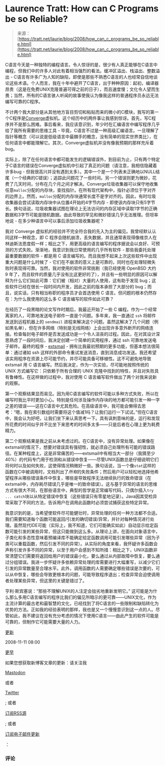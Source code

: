 <!--yml

分类：未分类

日期：2024-05-27 14:40:47

-->

# Laurence Tratt: How can C Programs be so Reliable?

> 来源：[https://tratt.net/laurie/blog/2008/how_can_c_programs_be_so_reliable.html](https://tratt.net/laurie/blog/2008/how_can_c_programs_be_so_reliable.html)

C语言今天是一种独特的编程语言。令人惊讶的是，很少有人真正能够在C语言中编程，但我们中的许多人对此有着相当强烈的看法。缓冲区溢出、栈溢出、整数溢出 - C语言有许多广为人知的缺陷，即使是那些不熟悉C语言的人也经常自信地谈论这些术语。个人而言，我在十年中避开了C语言，出于种种原因：起初，编译器昂贵（这是在免费UNIX克隆普遍可得之前的日子），而且速度慢；文化令人望而生畏；当然，所有的C语言骇人听闻的故事使我认为像我这样的普通程序员永远无法编写可靠的C程序。

不计两个我大部分是从其他地方盲目剪切和粘贴而来的微小的C模块，我写的第一个C程序是[Converge](http://convergepl.org)虚拟机。这个经历中的两件事让我感到惊讶。首先，写C程序并不是那么困难。事后看来，我应该意识到，年少时在汇编语言中编写程序几乎给了我所有需要的思维工具 - 毕竟，C语言不过是一种高级汇编语言。一旦理解了指针等概念（可以说是低级语言中最棘手的概念，没有简单的现实世界类比），在任何语言中都能理解它。其次，Converge虚拟机并没有像我预期的那样充斥着bug。

实际上，除了在任何语言中都可能发生的逻辑错误外，到目前为止，只有两个特定于C语言的错误在Converge虚拟机中引起了真正的问题（请注意，我相信隐藏着许多bug - 但我很高兴并没有遇到太多）。其中一个是一个列表未正确地以NULL结尾（一个经典的C错误）；追踪此问题花了一些时间。另一个错误则更为微妙，花费了几天时间，分布在几个月之间才解决。Converge垃圾收集器可以保守地收集任意`malloc`分配的内存块，查找指针。在所有现代架构中，指针必须位于字对齐的边界上。然而，`malloc`分配的内存块通常长度不是字对齐的。因此，有时垃圾收集器会尝试读取内存块中从位置4开始的4字节内存 - 即使该内存块只有5字节长。换句话说，垃圾收集器试图在理论上无法访问的内存区域中读取1字节的正确数据和3字节可能是随机数据。由此导致的罕见和微妙错误几乎无法推理。但坦率地说 - 在多少种语言中可以事后添加垃圾收集器呢？

我对 Converge 虚拟机的经验并不完全符合我的先入为主的偏见。我曾经默认认同这样一种观念，即 C 程序会随机崩溃，丢失数据，并且通常表现得像维京人在林迪斯法恩度假一样；相比之下，用更高级的语言编写的程序据说会以良好、可预测的方式失败。渐渐地，我意识到我日常使用的几乎所有软件 - 那些我委托处理最重要数据的软件 - 都是用 C 语言编写的。而且我想不起来上次这些软件中出现重大问题是什么时候了 - 它们在不崩溃的意义上是可靠的，同时也在处理轻微失败时表现得可靠。当然，我对使用的软件非常挑剔（我已经使用 OpenBSD 大约 9 年了，而且软件的质量几乎没有比这更好的了），并且有一些明显的原因可以解释为什么它们如此可靠：它们被（相对）大量的人使用，这有助于发现 bug；这些软件已经在很长一段时间内开发，因此之前的版本承担了大部分的 bug；而且，说实话，只有相当称职的程序员才会首选使用 C 语言。但问题的根本仍然存在：为什么我使用的这么多 C 语言编写的软件如此可靠？

在经历了一段黑暗的论文写作时期后，我最近开始了一些 C 编程。作为一个经常离家的人，可靠地发送电子邮件一直是个问题。多年来，我一直通过 `ssh` 将邮件发送到远程机器上的 `sendmail` 进程来解决这个问题。虽然这解决了几个问题（例如黑名单），但在许多网络（特别是无线网络）上会出现许多意外断开的网络连接。检查每封电子邮件是否发送成功是一个令人沮丧的过程。因此，在对其设计深思熟虑了一段时间后，我决定创建一个简单的实用程序，通过 ssh 可靠地发送电子邮件。最终的程序 - [extsmail](http://tratt.net/laurie/src/extsmail/) - 拥有比我最初预期的更多功能，但基本想法很简单：通过诸如 ssh 这样的外部命令重试发送消息，直到消息成功发送。我还希望该实用程序在资源上尽可能节约，并尽可能具备可移植性。这不可避免地导致 extsmail 用 C 语言编写。然后我决定，作为一次实验，尽可能地按照传统的 UNIX 方式编写它：只依赖于所有合理的 UNIX 克隆中找到的特性，并且对失败具有鲁棒性。在这样做的过程中，我对使用 C 语言编写软件做出了两个对我来说新的观察。

第一个观察结果显而易见。因为用C语言编写的软件可能以多种方式失败，所以在编写时我比平时更加小心。特别是任何涉及操作内存块的地方都可能引发一种一字之差的错误——这在C语言中尤其危险。在高级语言中，我可能会懒得去思考：“嗯，我在索引数组时需要将这个值减1吗？让我们运行一下试试。”但在C语言中，我会认为好吧，让我们坐下来认真思考一下。具有讽刺意味的是，运行和发现所花费的时间似乎并不比坐下来思考的时间多太多——只是后者在心理上更为耗费精力。

第二个观察结果是我之前从未考虑过的。在C语言中，没有异常处理。如果像在extsmail的情况下，想要对错误具有强韧性，就必须自己处理所有可能的错误路径。在某种程度上，这是非常痛苦的——extsmail中有相当大一部分（我猜至少40%）的代码专门用于检测和从错误中恢复——尽管UNIX函数总是仔细说明它们将何时以及如何失败，这使得情况稍微好一些。换句话说，当一个像`stat`这样的函数在C中被调用时，文档列出了*所有*的失败条件；然后用户可以轻松地选择他希望程序从哪些错误条件中恢复，哪些是导致程序无法继续执行的致命错误（在extsmail中，内存耗尽错误几乎是唯一的致命错误）。这与基于异常的语言的思维方式有很大不同，在那些语言中，典型的哲学是正常编写代码，只偶尔插入`try ... catch`块以从特定错误中恢复（这些错误只有零星地记录）。Java因其受检异常采取了不同的方法，告诉用户在调用此函数时必须尝试捕获这些特定异常。

我意识到的是，当希望使软件尽可能健壮时，异常处理的任何一种方法都不合适。我们需要知道每个函数可能返回/引发的确切错误/异常，并针对每种情况进行处理。虽然现代IDE可能（实际上，我不知道，它们可能确实如此）自动显示给定函数可能引发的某些异常，但这只能做到这么多。从理论上讲，在面向对象语言中，子类化和多态性意味着预编译库不能确定给定函数调用可能引发哪些异常（因为子类可以重载函数，然后引发不同的异常）。从实际的角度来看，我怀疑许多函数会声称引发许多不同的异常，以至于用户会感到不知所措：相比之下，UNIX函数非常清楚它们需要将返回给用户的错误最小化，要么通过从内部故障中恢复，要么通过分组错误。我进一步怀疑许多依赖异常处理的库需要进行大幅重写，以减少它们引发的异常数量至合理水平。此外，调用函数的人需要确定哪些错误是次要的，可以从中恢复，哪些会导致更根本的问题，可能导致程序退出；检查异常会迫使调用者处理某些异常，但这里的关键是错过了。

亨利·斯宾塞说：“那些不理解UNIX的人注定会拙劣地重新发明它。” 这可能是为什么那么多用C语言编写的程序比我们的偏见所暗示的更可靠——UNIX文化，作为主流计算的最古老和最智慧的文化，已经找到了将C语言的一些限制和缺陷转化为优势的方法。正如我的经验表明的那样，我也是又一个慢慢意识到这一点的人。尽管如此，我不建议在没有充分考虑的情况下使用C语言——由此产生的软件可能是可靠的，但制作它可能需要大量的人力。

[更新](/laurie/blog/2009/good_programmers_are_good_sysadmins_are_good_programmers.html)

2008-11-11 08:00

[更早](/laurie/blog/2008/free_text_geocoding.html)

如果您想获取新博客文章的更新：请关注我

[Mastodon](https://mastodon.social/@ltratt)

或者

[Twitter](https://twitter.com/laurencetratt)

; 或者

[订阅RSS源](../blog.rss)

; 或者

[订阅电子邮件更新](/laurie/newsletter/)

：

### 评论
